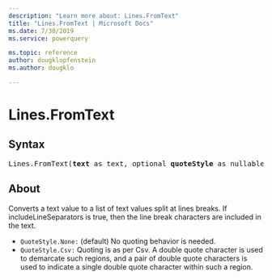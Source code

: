 ```yaml
---
description: "Learn more about: Lines.FromText"
title: "Lines.FromText | Microsoft Docs"
ms.date: 7/30/2019
ms.service: powerquery

ms.topic: reference
author: dougklopfenstein
ms.author: dougklo

---
```

# Lines.FromText

## Syntax

<pre>
Lines.FromText(<b>text</b> as text, optional <b>quoteStyle</b> as nullable number, optional <b>includeLineSeparators</b> as nullable logical) as list
</pre>
  
## About  
Converts a text value to a list of text values split at lines breaks. If includeLineSeparators is true, then the line break characters are included in the text. <div> <ul> <li><code>QuoteStyle.None:</code> (default) No quoting behavior is needed.</li> <li><code>QuoteStyle.Csv:</code> Quoting is as per Csv. A double quote character is used to demarcate such regions, and a pair of double quote characters is used to indicate a single double quote character within such a region. </li> </ul> </div> 
